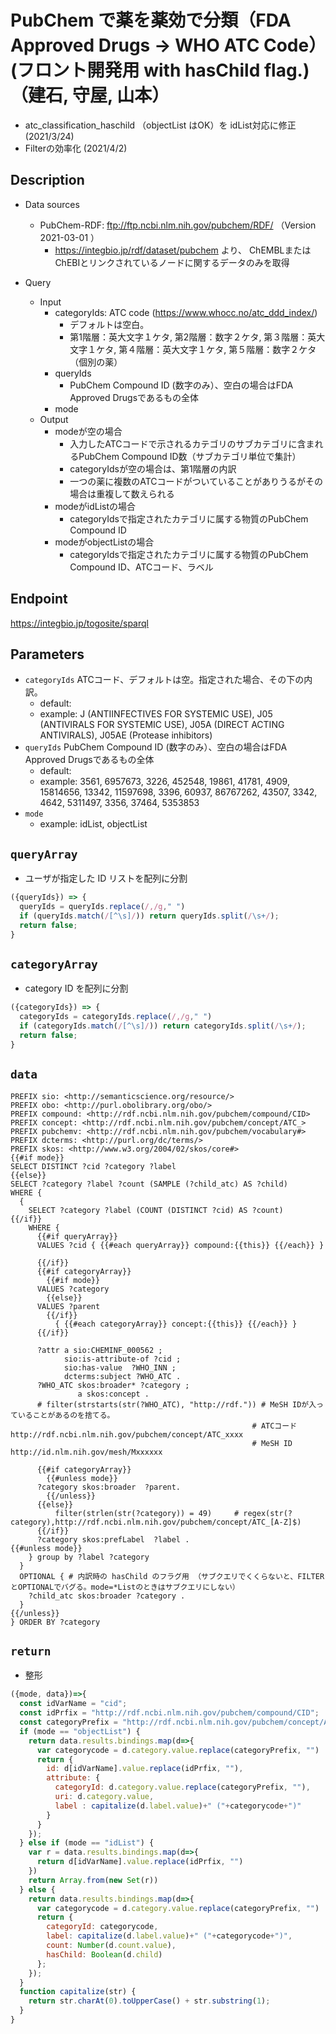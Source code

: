 # PubChem で薬を薬効で分類（FDA Approved Drugs → WHO ATC Code）(フロント開発用 with hasChild flag.)（建石, 守屋, 山本）

*  atc_classification_haschild （objectList はOK）を idList対応に修正 (2021/3/24)
*  Filterの効率化 (2021/4/2)

## Description 
* Data sources
	* PubChem-RDF: ftp://ftp.ncbi.nlm.nih.gov/pubchem/RDF/ （Version 2021-03-01 ） 
      * https://integbio.jp/rdf/dataset/pubchem より、
      ChEMBLまたはChEBIとリンクされているノードに関するデータのみを取得

* Query
	* Input
  		*  categoryIds:  ATC code (https://www.whocc.no/atc_ddd_index/)
    	   * デフォルトは空白。
    	   *  第1階層：英大文字１ケタ, 第2階層：数字２ケタ, 第３階層：英大文字１ケタ, 第４階層：英大文字１ケタ, 第５階層：数字２ケタ （個別の薬）  
  		* queryIds
    	  *  PubChem Compound ID (数字のみ）、空白の場合はFDA Approved Drugsであるもの全体
        * mode  
  * Output
    * modeが空の場合
      * 入力したATCコードで示されるカテゴリのサブカテゴリに含まれるPubChem Compound ID数（サブカテゴリ単位で集計）
      *  categoryIdsが空の場合は、第1階層の内訳
      * 一つの薬に複数のATCコードがついていることがありうるがその場合は重複して数えられる 
    * modeがidListの場合
      * categoryIdsで指定されたカテゴリに属する物質のPubChem Compound ID
    * modeがobjectListの場合
      * categoryIdsで指定されたカテゴリに属する物質のPubChem Compound ID、ATCコード、ラベル


## Endpoint

https://integbio.jp/togosite/sparql

## Parameters

* `categoryIds`   ATCコード、デフォルトは空。指定された場合、その下の内訳。
  * default:  
  * example: J (ANTIINFECTIVES FOR SYSTEMIC USE), J05 (ANTIVIRALS FOR SYSTEMIC USE), J05A (DIRECT ACTING ANTIVIRALS), J05AE (Protease inhibitors)
* `queryIds` PubChem Compound ID (数字のみ）、空白の場合はFDA Approved Drugsであるもの全体
  * default: 
  * example: 3561, 6957673, 3226, 452548, 19861, 41781, 4909, 15814656, 13342, 11597698, 3396, 60937, 86767262, 43507, 3342, 4642, 5311497, 3356, 37464, 5353853 
* `mode`
  * example: idList, objectList

## `queryArray`
- ユーザが指定した ID リストを配列に分割
```javascript
({queryIds}) => {
  queryIds = queryIds.replace(/,/g," ")
  if (queryIds.match(/[^\s]/)) return queryIds.split(/\s+/);
  return false;
}
```

## `categoryArray`
- category ID を配列に分割
```javascript
({categoryIds}) => {
  categoryIds = categoryIds.replace(/,/g," ")
  if (categoryIds.match(/[^\s]/)) return categoryIds.split(/\s+/);
  return false;
}
```

## `data`

```sparql
PREFIX sio: <http://semanticscience.org/resource/>
PREFIX obo: <http://purl.obolibrary.org/obo/>
PREFIX compound: <http://rdf.ncbi.nlm.nih.gov/pubchem/compound/CID>
PREFIX concept: <http://rdf.ncbi.nlm.nih.gov/pubchem/concept/ATC_>
PREFIX pubchemv: <http://rdf.ncbi.nlm.nih.gov/pubchem/vocabulary#>
PREFIX dcterms: <http://purl.org/dc/terms/>
PREFIX skos: <http://www.w3.org/2004/02/skos/core#>
{{#if mode}}
SELECT DISTINCT ?cid ?category ?label
{{else}}
SELECT ?category ?label ?count (SAMPLE (?child_atc) AS ?child)
WHERE {
  {
    SELECT ?category ?label (COUNT (DISTINCT ?cid) AS ?count)
{{/if}}
    WHERE {
      {{#if queryArray}}
      VALUES ?cid { {{#each queryArray}} compound:{{this}} {{/each}} }
        
      {{/if}}
      {{#if categoryArray}}
        {{#if mode}}
      VALUES ?category
        {{else}}
      VALUES ?parent
        {{/if}}
          { {{#each categoryArray}} concept:{{this}} {{/each}} }
      {{/if}}
 
      ?attr a sio:CHEMINF_000562 ;
            sio:is-attribute-of ?cid ; 
            sio:has-value  ?WHO_INN ;
            dcterms:subject ?WHO_ATC .
      ?WHO_ATC skos:broader* ?category ;
  			   a skos:concept .
      # filter(strstarts(str(?WHO_ATC), "http://rdf.")) # MeSH IDが入っていることがあるのを捨てる。
                                                      # ATCコード  http://rdf.ncbi.nlm.nih.gov/pubchem/concept/ATC_xxxx
                                                      # MeSH ID    http://id.nlm.nih.gov/mesh/Mxxxxxx
      
      {{#if categoryArray}}
        {{#unless mode}}
      ?category skos:broader  ?parent.
        {{/unless}}
      {{else}}                     
          filter(strlen(str(?category)) = 49)     # regex(str(?category),http://rdf.ncbi.nlm.nih.gov/pubchem/concept/ATC_[A-Z]$) 
      {{/if}}  
      ?category skos:prefLabel  ?label .
{{#unless mode}}
    } group by ?label ?category
  } 
  OPTIONAL { # 内訳時の hasChild のフラグ用 （サブクエリでくくらないと、FILTERとOPTIONALでバグる。mode=*Listのときはサブクエリにしない）
    ?child_atc skos:broader ?category .
  }
{{/unless}}
} ORDER BY ?category

```

## `return`
- 整形
```javascript
({mode, data})=>{
  const idVarName = "cid";
  const idPrfix = "http://rdf.ncbi.nlm.nih.gov/pubchem/compound/CID";
  const categoryPrefix = "http://rdf.ncbi.nlm.nih.gov/pubchem/concept/ATC_";
  if (mode == "objectList") {
    return data.results.bindings.map(d=>{
      var categorycode = d.category.value.replace(categoryPrefix, "")
      return {
        id: d[idVarName].value.replace(idPrfix, ""), 
        attribute: {
          categoryId: d.category.value.replace(categoryPrefix, ""), 
          uri: d.category.value,
          label : capitalize(d.label.value)+" ("+categorycode+")"
        }
      }
    });
  } else if (mode == "idList") {
    var r = data.results.bindings.map(d=>{
      return d[idVarName].value.replace(idPrfix, "")
    })
    return Array.from(new Set(r))
  } else {  
    return data.results.bindings.map(d=>{
      var categorycode = d.category.value.replace(categoryPrefix, "")
      return {
        categoryId: categorycode, 
        label: capitalize(d.label.value)+" ("+categorycode+")",
        count: Number(d.count.value),
        hasChild: Boolean(d.child)
      };
    });
  }
  function capitalize(str) {
    return str.charAt(0).toUpperCase() + str.substring(1);
  }
}
```